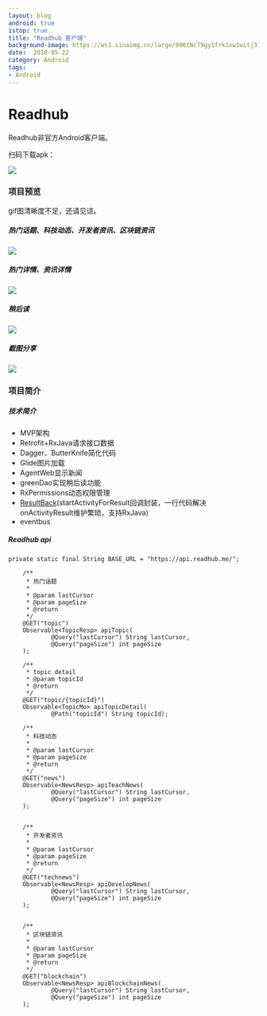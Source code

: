 ```yaml
---
layout: blog 
android: true 
istop: true 
title: "Readhub 客户端" 
background-image: https://ws1.sinaimg.cn/large/006tNc79gy1frk1xw1witj31520mgae8.jpg
date:  2018-05-22 
category: Android 
tags: 
- Android 
---
```




# Readhub

Readhub非官方Android客户端。

扫码下载apk：

![](https://ws1.sinaimg.cn/large/006tKfTcgy1fre67aarugj307k07kmyc.jpg)



### 项目预览

gif图清晰度不足，还请见谅。



##### 热门话题、科技动态、开发者资讯、区块链资讯

![](https://ws4.sinaimg.cn/large/006tNc79gy1frk25ei844g30ak0igkjp.gif)

##### 热门详情、资讯详情

![](https://ws2.sinaimg.cn/large/006tNc79gy1frk2hnuy8tg30ak0igqvj.gif)

##### 稍后读

![](https://ws1.sinaimg.cn/large/006tNc79gy1frk2grnca3g30ak0igx6x.gif)

##### 截图分享

![](https://ws2.sinaimg.cn/large/006tKfTcgy1fre5z2pyzij30do13qwit.jpg)



### 项目简介



##### 技术简介

- MVP架构
- Retrofit+RxJava请求接口数据
- Dagger、ButterKnife简化代码
- Glide图片加载
- AgentWeb显示新闻
- greenDao实现稍后读功能
- RxPermissions动态权限管理
- [ResultBack](https://github.com/j1406493495/ResultBack)(startActivityForResult回调封装，一行代码解决onActivityResult维护繁琐，支持RxJava)
- eventbus



##### Readhub api

```
private static final String BASE_URL = "https://api.readhub.me/";
```



```
    /**
     * 热门话题
     *
     * @param lastCursor
     * @param pageSize
     * @return
     */
    @GET("topic")
    Observable<TopicResp> apiTopic(
            @Query("lastCursor") String lastCursor,
            @Query("pageSize") int pageSize
    );

    /**
     * topic detail
     * @param topicId
     * @return
     */
    @GET("topic/{topicId}")
    Observable<TopicMo> apiTopicDetail(
            @Path("topicId") String topicId);

    /**
     * 科技动态
     *
     * @param lastCursor
     * @param pageSize
     * @return
     */
    @GET("news")
    Observable<NewsResp> apiTeachNews(
            @Query("lastCursor") String lastCursor,
            @Query("pageSize") int pageSize
    );


    /**
     * 开发者资讯
     *
     * @param lastCursor
     * @param pageSize
     * @return
     */
    @GET("technews")
    Observable<NewsResp> apiDevelopNews(
            @Query("lastCursor") String lastCursor,
            @Query("pageSize") int pageSize
    );


    /**
     * 区块链资讯
     *
     * @param lastCursor
     * @param pageSize
     * @return
     */
    @GET("blockchain")
    Observable<NewsResp> apiBlockchainNews(
            @Query("lastCursor") String lastCursor,
            @Query("pageSize") int pageSize
    );
```

